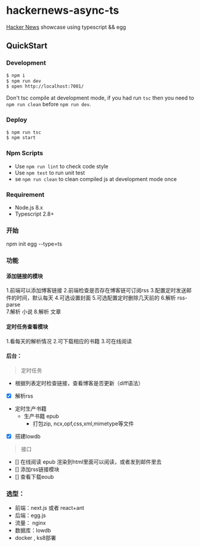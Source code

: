 # hackernews-async-ts

[Hacker News](https://news.ycombinator.com/) showcase using typescript && egg

## QuickStart

### Development

```bash
$ npm i
$ npm run dev
$ open http://localhost:7001/
```

Don't tsc compile at development mode, if you had run `tsc` then you need to `npm run clean` before `npm run dev`.

### Deploy

```bash
$ npm run tsc
$ npm start
```

### Npm Scripts

- Use `npm run lint` to check code style
- Use `npm test` to run unit test
- se `npm run clean` to clean compiled js at development mode once

### Requirement

- Node.js 8.x
- Typescript 2.8+

### 开始
npm init egg --type=ts

### 功能
#### 添加链接的模块
1.前端可以添加博客链接
2.前端检查是否存在博客链可订阅rss
3.配置定时发送邮件的时间，默认每天
4.可选设置封面
5.可选配置定时删除几天前的
6.解析 rss-parse  
7.解析 小说
8.解析 文章
#### 定时任务查看模块
1.看每天的解析情况
2.可下载相应的书籍
3.可在线阅读
#### 后台：
> 定时任务
-  根据列表定时检查链接，查看博客是否更新（diff语法）
- [x] 解析rss
-  定时生产书籍
   - 生产书籍 epub
        - 打包zip, ncx,opf,css,xml,mimetype等文件
- [x] 搭建lowdb
> 接口
- [] 在线阅读 epub 渲染到html里面可以阅读，或者发到邮件里去
- [] 添加rss链接模块
- [] 查看下载eoub
### 选型：
- 前端：next.js 或者 react+ant
- 后端：egg.js
- 流量： nginx
- 数据库：lowdb
- docker , ks8部署

